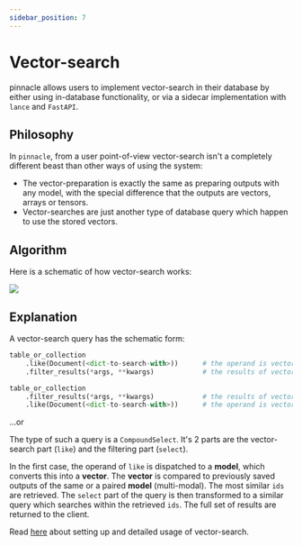 ```yaml
---
sidebar_position: 7
---
```


# Vector-search

pinnacle allows users to implement vector-search in their database by either 
using in-database functionality, or via a sidecar implementation with `lance` and `FastAPI`.

## Philosophy

In `pinnacle`, from a user point-of-view vector-search isn't a completely different beast than other ways of 
using the system:

- The vector-preparation is exactly the same as preparing outputs with any model, 
  with the special difference that the outputs are vectors, arrays or tensors.
- Vector-searches are just another type of database query which happen to use 
  the stored vectors.

## Algorithm

Here is a schematic of how vector-search works:

![](/img/vector-search.png)

## Explanation

A vector-search query has the schematic form:

```python
table_or_collection
    .like(Document(<dict-to-search-with>))      # the operand is vectorized using registered models
    .filter_results(*args, **kwargs)            # the results of vector-search are filtered
```

```python
table_or_collection
    .filter_results(*args, **kwargs)            # the results of vector-search are filtered
    .like(Document(<dict-to-search-with>))      # the operand is vectorized using registered models
```

...or

The type of such a query is a `CompoundSelect`. It's 2 parts are the vector-search part (`like`) and the 
filtering part (`select`).

In the first case, the operand of `like` is dispatched to a **model**, which converts this into a **vector**.
The **vector** is compared to previously saved outputs of the same or a paired **model** (multi-modal).
The most similar `ids` are retrieved. The `select` part of the query is then transformed to 
a similar query which searches within the retrieved `ids`. The full set of results are returned
to the client.

Read [here](../walkthrough/vector_search.md) about setting up and detailed usage of vector-search.
